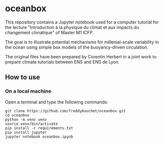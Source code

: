# oceanbox

This repository contains a Jupyter notebook used for a computer tutorial for the lecture "Introduction à la physique du climat et aux impacts du changement climatique" of Master M1 ICFP.

The goal is to illustrate potential mechanisms for millenial-scale variability in the ocean using simple box models of the buoyancy-driven circulation.

The original files have been prepared by Corentin Herbert in a joint work to prepare climate tutorials between ENS and ENS de Lyon.

## How to use

### On a local machine

Open a terminal and type the following commands:

```
git clone https://github.com/freddybouchet/oceanbox.git
cd oceanbox
python -m venv venv
source venv/bin/activate
pip install -r requirements.txt
pip install jupyter
jupyter notebook oceanbox.ipynb
```
